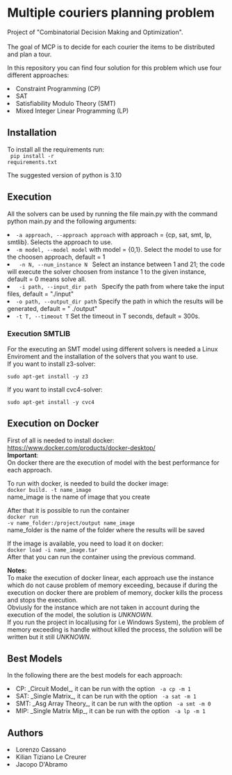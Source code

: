 # Multiple couriers planning problem
Project of "Combinatorial Decision Making and Optimization".
<br><br>
The goal of MCP is to decide for each courier the items
to be distributed and plan a tour.

In this repository you can find four solution for this problem which use four different approaches:
<li> Constraint Programming (CP)
<li> SAT 
<li> Satisfiability Modulo Theory (SMT)
<li>Mixed Integer Linear Programming (LP)

## Installation
To install all the requirements run: <br>
<code> pip install -r requirements.txt </code>

The suggested version of python is 3.10

## Execution
All the solvers can be used by running the file main.py with the command python main.py and the following arguments:

<li> <code>-a approach, --approach approach</code> with approach = {cp, sat, smt, lp, smtlib}. Selects the approach to use. 
<li> <code>-m model, --model model</code> with model = {0,1}. Select the model to use for the choosen approach, default = 1
<li><code> -n N, --num_instance N </code> Select an instance between 1 and 21; the code will execute the solver choosen from instance 1 to the given instance,
default = 0 means solve all.

<li> <code> -i path, --input_dir path </code> Specify the path from where take the input files, default = "./input"

<li> <code>-o path, --output_dir path</code> Specify the path in which the results will be generated, default = " ./output"

<li><code>-t T, --timeout T</code> Set the timeout in T seconds, default = 300s.

### Execution SMTLIB
For the executing an SMT model using different solvers is needed a Linux Enviroment and the installation of the solvers that you want to use.<br>
If you want to install z3-solver:<br>

<code>sudo apt-get install -y z3</code> <br>

If you want to install cvc4-solver: <br>

<code>sudo apt-get install -y cvc4</code> <br>

## Execution on Docker
First of all is needed to install docker: https://www.docker.com/products/docker-desktop/ <br>
**Important**: <br>
On docker there are the execution of model with the best performance for each approach.<br>

To run with docker, is needed to build the docker image: <br>
<code>docker build. -t name_image</code> <br>
name_image is the name of image that you create
<br>

After that it is possible to run the container <br>
<code>docker run -v name_folder:/project/output name_image </code> <br>
name_folder is the name of the folder where the results will be saved<br>

If the image is available, you need to load it on docker:<br>
<code>docker load -i name_image.tar</code> <br>
After that you can run the container using the previous command.

**Notes:**<br> 
To make the execution of docker linear, each approach use the instance which do not cause problem of memory exceeding, because if during the execution on docker there are problem of memory, docker kills the process and stops the execution. <br>
Obviusly for the instance which are not taken in account during the execution of the model, the solution is _UNKNOWN_.<br>
If you run the project in local(using for i.e Windows System), the problem of memory exceeding is handle without killed the process, the solution will be written but it still _UNKNOWN_.

## Best Models
In the following there are the best models for each approach:
<li> CP: _Circuit Model_, it can be run with the option <code> -a cp -m 1</code>
<li> SAT: _Single Matrix_, it can be run with the option <code> -a sat -m 1</code>
<li> SMT: _Asg Array Theory_, it can be run with the option <code> -a smt -m 0</code>
<li> MIP: _Single Matrix Mip_, it can be run with the option <code> -a lp -m 1</code>

## Authors
<li> Lorenzo Cassano
<li> Kilian Tiziano Le Creurer
<li> Jacopo D'Abramo
